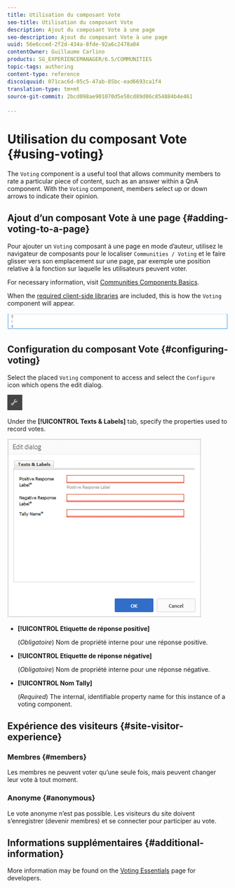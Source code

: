 ```yaml
---
title: Utilisation du composant Vote
seo-title: Utilisation du composant Vote
description: Ajout du composant Vote à une page
seo-description: Ajout du composant Vote à une page
uuid: 56e6cced-2f2d-434a-8fde-92a6c2478a04
contentOwner: Guillaume Carlino
products: SG_EXPERIENCEMANAGER/6.5/COMMUNITIES
topic-tags: authoring
content-type: reference
discoiquuid: 071cac6d-05c5-47ab-85bc-ead6693ca1f4
translation-type: tm+mt
source-git-commit: 2bcd098ae901070d5e50cd89d06c854884b4e461

---
```



# Utilisation du composant Vote {#using-voting}

The `Voting` component is a useful tool that allows community members to rate a particular piece of content, such as an answer within a QnA component. With the `Voting` component, members select up or down arrows to indicate their opinion.

## Ajout d’un composant Vote à une page {#adding-voting-to-a-page}

Pour ajouter un `Voting` composant à une page en mode d’auteur, utilisez le navigateur de composants pour le localiser `Communities / Voting` et le faire glisser vers son emplacement sur une page, par exemple une position relative à la fonction sur laquelle les utilisateurs peuvent voter.

For necessary information, visit [Communities Components Basics](basics.md).

When the [required client-side libraries](essentials-voting.md#essentials-for-client-side) are included, this is how the `Voting` component will appear.

![chlimage_1-307](assets/chlimage_1-307.png)

## Configuration du composant Vote {#configuring-voting}

Select the placed `Voting` component to access and select the `Configure` icon which opens the edit dialog.

![chlimage_1-308](assets/chlimage_1-308.png)

Under the **[!UICONTROL Texts &amp; Labels]** tab, specify the properties used to record votes.

![chlimage_1-309](assets/chlimage_1-309.png)

* **[!UICONTROL Etiquette de réponse positive]**

   (*Obligatoire*) Nom de propriété interne pour une réponse positive.

* **[!UICONTROL Etiquette de réponse négative]**

   (*Obligatoire*) Nom de propriété interne pour une réponse négative.

* **[!UICONTROL Nom Tally]**

   (*Required*) The internal, identifiable property name for this instance of a voting component.

## Expérience des visiteurs {#site-visitor-experience}

### Membres {#members}

Les membres ne peuvent voter qu’une seule fois, mais peuvent changer leur vote à tout moment.

### Anonyme {#anonymous}

Le vote anonyme n’est pas possible. Les visiteurs du site doivent s’enregistrer (devenir membres) et se connecter pour participer au vote.

## Informations supplémentaires {#additional-information}

More information may be found on the [Voting Essentials](essentials-voting.md) page for developers.
